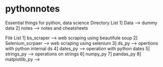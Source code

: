 # pythonnotes
Essential things for python, data science
Directory List
1] Data --> dummy data
2] notes --> notes and cheatsheets

File List
1] bs_scraper --> web scraping using beautifule soup
2] Selenium_scrpaer --> web scraping using selenium
3] ds_py --> opertions with python internal ds
4] dates_py --> operation with python dates
5] strings_py --> operations on strings
6] numpy_py
7] pandas_py
8] matplotlib_py --> 


